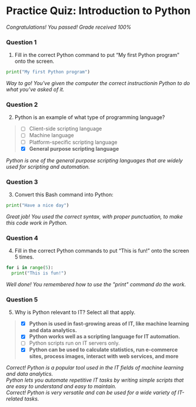 # Practice Quiz: Introduction to Python

*Congratulations! You passed! Grade received 100%*

### Question 1

1. Fill in the correct Python command to put “My first Python program” onto the screen.

```Python
print("My first Python program")
```

*Way to go! You've given the computer the correct instructionin Python to do what you’ve asked of it.*

### Question 2

2. Python is an example of what type of programming language?

> - [ ] Client-side scripting language
> - [ ] Machine language
> - [ ] Platform-specific scripting language
> - [x] **General purpose scripting language**

*Python is one of the general purpose scripting languages that are widely used for scripting and automation.*

### Question 3

3. Convert this Bash command into Python:

```Python
print("Have a nice day")
```

*Great job! You used the correct syntax, with proper punctuation, to make this code work in Python.*

### Question 4

4. Fill in the correct Python commands to put “This is fun!” onto the screen 5 times.

```Python
for i in range(5):
  print("This is fun!")
```

*Well done! You remembered how to use the "print" command do the work.*

### Question 5

5. Why is Python relevant to IT? Select all that apply.

> - [x] **Python is used in fast-growing areas of IT, like machine learning and data analytics.**
> - [x] **Python works well as a scripting language for IT automation.**
> - [ ] Python scripts run on IT servers only.
> - [x] **Python can be used to calculate statistics, run e-commerce sites, process images, interact with web services, and more**

*Correct! Python is a popular tool used in the IT fields of machine learning and data analytics.*\
*Python lets you automate repetitive IT tasks by writing simple scripts that are easy to understand and easy to maintain.*\
*Correct! Python is very versatile and can be used for a wide variety of IT-related tasks.*